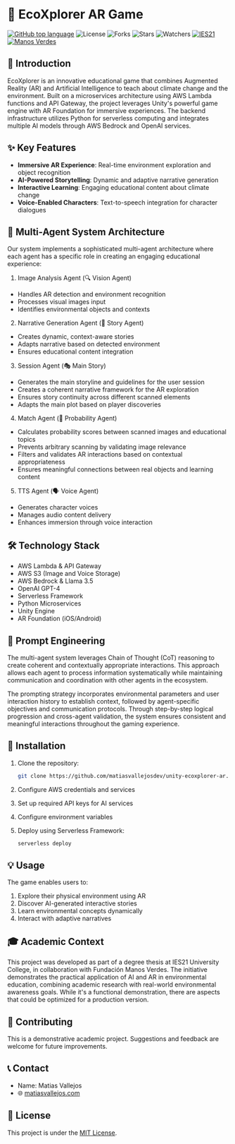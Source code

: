 # 🌱 EcoXplorer AR Game

[![GitHub top language](https://img.shields.io/github/languages/top/matiasvallejosdev/unity-ecoxplorer-ar?color=1081c2)](https://github.com/matiasvallejosdev/unity-ecoxplorer-ar/search?l=c%23)
![License](https://img.shields.io/github/license/matiasvallejosdev/unity-ecoxplorer-ar?label=license&logo=github&color=f80&logoColor=fff)
![Forks](https://img.shields.io/github/forks/matiasvallejosdev/unity-ecoxplorer-ar.svg)
![Stars](https://img.shields.io/github/stars/matiasvallejosdev/unity-ecoxplorer-ar.svg)
![Watchers](https://img.shields.io/github/watchers/matiasvallejosdev/unity-ecoxplorer-ar.svg)
[![IES21](https://img.shields.io/badge/Academic%20Supervision-IES21-blue)](https://www.ies21.edu.ar/)
[![Manos Verdes](https://img.shields.io/badge/In%20Collaboration%20With-Fundación%20Manos%20Verdes-green)](https://manos-verdes.org/)

## 📘 Introduction

EcoXplorer is an innovative educational game that combines Augmented Reality (AR) and Artificial Intelligence to teach about climate change and the environment. Built on a microservices architecture using AWS Lambda functions and API Gateway, the project leverages Unity's powerful game engine with AR Foundation for immersive experiences. The backend infrastructure utilizes Python for serverless computing and integrates multiple AI models through AWS Bedrock and OpenAI services.

## ✨ Key Features

- **Immersive AR Experience**: Real-time environment exploration and object recognition
- **AI-Powered Storytelling**: Dynamic and adaptive narrative generation
- **Interactive Learning**: Engaging educational content about climate change
- **Voice-Enabled Characters**: Text-to-speech integration for character dialogues

## 🤖 Multi-Agent System Architecture

Our system implements a sophisticated multi-agent architecture where each agent has a specific role in creating an engaging educational experience:

1. Image Analysis Agent (🔍 Vision Agent)
- Handles AR detection and environment recognition
- Processes visual images input
- Identifies environmental objects and contexts

2. Narrative Generation Agent (📖 Story Agent)
- Creates dynamic, context-aware stories
- Adapts narrative based on detected environment
- Ensures educational content integration

3. Session Agent (🎭 Main Story)
- Generates the main storyline and guidelines for the user session
- Creates a coherent narrative framework for the AR exploration
- Ensures story continuity across different scanned elements
- Adapts the main plot based on player discoveries

4. Match Agent (🎯 Probability Agent)
- Calculates probability scores between scanned images and educational topics
- Prevents arbitrary scanning by validating image relevance
- Filters and validates AR interactions based on contextual appropriateness
- Ensures meaningful connections between real objects and learning content

5. TTS Agent (🗣️ Voice Agent)
- Generates character voices
- Manages audio content delivery
- Enhances immersion through voice interaction

## 🛠️ Technology Stack

- AWS Lambda & API Gateway
- AWS S3 (Image and Voice Storage)
- AWS Bedrock & Llama 3.5
- OpenAI GPT-4
- Serverless Framework
- Python Microservices
- Unity Engine
- AR Foundation (iOS/Android)

## 🤖 Prompt Engineering

The multi-agent system leverages Chain of Thought (CoT) reasoning to create coherent and contextually appropriate interactions. This approach allows each agent to process information systematically while maintaining communication and coordination with other agents in the ecosystem.

The prompting strategy incorporates environmental parameters and user interaction history to establish context, followed by agent-specific objectives and communication protocols. Through step-by-step logical progression and cross-agent validation, the system ensures consistent and meaningful interactions throughout the gaming experience.

## 🚀 Installation

1. Clone the repository:

   ```bash
   git clone https://github.com/matiasvallejosdev/unity-ecoxplorer-ar.git
   ```
2. Configure AWS credentials and services
3. Set up required API keys for AI services
4. Configure environment variables
5. Deploy using Serverless Framework:

   ```bash
   serverless deploy
   ```

## 💡 Usage

The game enables users to:

1. Explore their physical environment using AR
2. Discover AI-generated interactive stories
3. Learn environmental concepts dynamically
4. Interact with adaptive narratives

## 🎓 Academic Context

This project was developed as part of a degree thesis at IES21 University College, in collaboration with Fundación Manos Verdes. The initiative demonstrates the practical application of AI and AR in environmental education, combining academic research with real-world environmental awareness goals. While it's a functional demonstration, there are aspects that could be optimized for a production version.

## 🤝 Contributing

This is a demonstrative academic project. Suggestions and feedback are welcome for future improvements.

## 📞 Contact

- Name: Matias Vallejos
- 🌐 [matiasvallejos.com](https://matiasvallejos.com/)

## 📄 License

This project is under the [MIT License](LICENSE).
